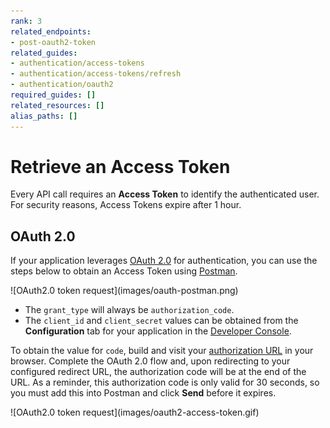 ```yaml
---
rank: 3
related_endpoints:
- post-oauth2-token
related_guides:
- authentication/access-tokens
- authentication/access-tokens/refresh
- authentication/oauth2
required_guides: []
related_resources: []
alias_paths: []
---
```


# Retrieve an Access Token

Every API call requires an **Access Token** to identify the authenticated user.
For security reasons, Access Tokens expire after 1 hour. 

## OAuth 2.0 

If your application leverages [OAuth 2.0][oauth] for authentication, you can use
the steps below to obtain an Access Token using [Postman][postman]. 

<ImageFrame border center shadow>
  ![OAuth2.0 token request](images/oauth-postman.png)
</ImageFrame>

- The `grant_type` will always be `authorization_code`.
- The `client_id` and `client_secret` values can be obtained from the
  **Configuration** tab for your application in the [Developer Console][dc].

To obtain the value for `code`, build and visit your
[authorization URL][authurl] in your browser. Complete the OAuth 2.0 flow and,
upon redirecting to your configured redirect URL, the authorization code will be
at the end of the URL. As a reminder, this authorization code is only valid for
30 seconds, so you must add this into Postman and click **Send** before it
expires.

<ImageFrame border center shadow>
  ![OAuth2.0 token request](images/oauth2-access-token.gif)
</ImageFrame>

[oauth]: g://authentication/oauth2
[dc]: https://app.box.com/developers/console
[authurl]: g://authentication/oauth2/without-sdk
[postman]: g://tooling/postman/install